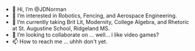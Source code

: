 - 👋 Hi, I’m @JDNorman
- 👀 I’m interested in Robotics, Fencing, and Aerospace Engineering.
- 🌱 I’m currently taking Brit Lit, Modernity, College Algebra, and Rhetoric at St. Augustine School, Ridgeland MS.
- 💞️ I’m looking to collaborate on ... well... i like video games?
- 📫 How to reach me ... uhhh don't yet.

<!---
JDNorman/JDNorman is a ✨ special ✨ repository because its `README.md` (this file) appears on your GitHub profile.
You can click the Preview link to take a look at your changes.
--->

